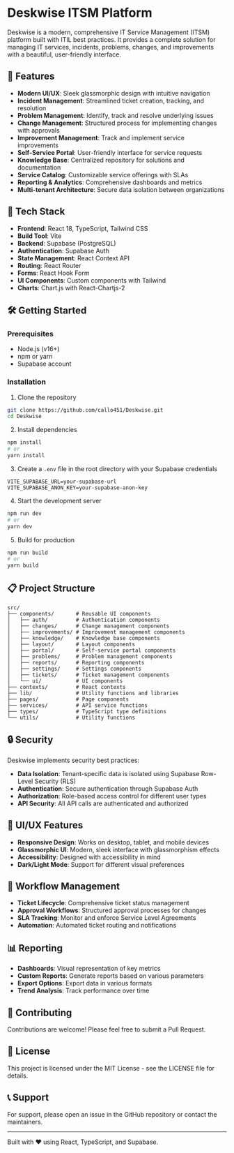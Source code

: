 # Deskwise ITSM Platform

Deskwise is a modern, comprehensive IT Service Management (ITSM) platform built with ITIL best practices. It provides a complete solution for managing IT services, incidents, problems, changes, and improvements with a beautiful, user-friendly interface.

## 🌟 Features

- **Modern UI/UX**: Sleek glassmorphic design with intuitive navigation
- **Incident Management**: Streamlined ticket creation, tracking, and resolution
- **Problem Management**: Identify, track and resolve underlying issues
- **Change Management**: Structured process for implementing changes with approvals
- **Improvement Management**: Track and implement service improvements
- **Self-Service Portal**: User-friendly interface for service requests
- **Knowledge Base**: Centralized repository for solutions and documentation
- **Service Catalog**: Customizable service offerings with SLAs
- **Reporting & Analytics**: Comprehensive dashboards and metrics
- **Multi-tenant Architecture**: Secure data isolation between organizations

## 🚀 Tech Stack

- **Frontend**: React 18, TypeScript, Tailwind CSS
- **Build Tool**: Vite
- **Backend**: Supabase (PostgreSQL)
- **Authentication**: Supabase Auth
- **State Management**: React Context API
- **Routing**: React Router
- **Forms**: React Hook Form
- **UI Components**: Custom components with Tailwind
- **Charts**: Chart.js with React-Chartjs-2

## 🛠️ Getting Started

### Prerequisites

- Node.js (v16+)
- npm or yarn
- Supabase account

### Installation

1. Clone the repository
```bash
git clone https://github.com/callo451/Deskwise.git
cd Deskwise
```

2. Install dependencies
```bash
npm install
# or
yarn install
```

3. Create a `.env` file in the root directory with your Supabase credentials
```
VITE_SUPABASE_URL=your-supabase-url
VITE_SUPABASE_ANON_KEY=your-supabase-anon-key
```

4. Start the development server
```bash
npm run dev
# or
yarn dev
```

5. Build for production
```bash
npm run build
# or
yarn build
```

## 📋 Project Structure

```
src/
├── components/       # Reusable UI components
│   ├── auth/         # Authentication components
│   ├── changes/      # Change management components
│   ├── improvements/ # Improvement management components
│   ├── knowledge/    # Knowledge base components
│   ├── layout/       # Layout components
│   ├── portal/       # Self-service portal components
│   ├── problems/     # Problem management components
│   ├── reports/      # Reporting components
│   ├── settings/     # Settings components
│   ├── tickets/      # Ticket management components
│   └── ui/           # UI components
├── contexts/         # React contexts
├── lib/              # Utility functions and libraries
├── pages/            # Page components
├── services/         # API service functions
├── types/            # TypeScript type definitions
└── utils/            # Utility functions
```

## 🔒 Security

Deskwise implements security best practices:

- **Data Isolation**: Tenant-specific data is isolated using Supabase Row-Level Security (RLS)
- **Authentication**: Secure authentication through Supabase Auth
- **Authorization**: Role-based access control for different user types
- **API Security**: All API calls are authenticated and authorized

## 🎨 UI/UX Features

- **Responsive Design**: Works on desktop, tablet, and mobile devices
- **Glassmorphic UI**: Modern, sleek interface with glassmorphism effects
- **Accessibility**: Designed with accessibility in mind
- **Dark/Light Mode**: Support for different visual preferences

## 🔄 Workflow Management

- **Ticket Lifecycle**: Comprehensive ticket status management
- **Approval Workflows**: Structured approval processes for changes
- **SLA Tracking**: Monitor and enforce Service Level Agreements
- **Automation**: Automated ticket routing and notifications

## 📊 Reporting

- **Dashboards**: Visual representation of key metrics
- **Custom Reports**: Generate reports based on various parameters
- **Export Options**: Export data in various formats
- **Trend Analysis**: Track performance over time

## 🤝 Contributing

Contributions are welcome! Please feel free to submit a Pull Request.

## 📄 License

This project is licensed under the MIT License - see the LICENSE file for details.

## 📞 Support

For support, please open an issue in the GitHub repository or contact the maintainers.

---

Built with ❤️ using React, TypeScript, and Supabase.
